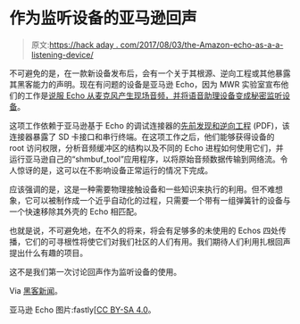 # 作为监听设备的亚马逊回声

> 原文:[https://hack aday . com/2017/08/03/the-Amazon-echo-as-a-a-listening-device/](https://hackaday.com/2017/08/03/the-amazon-echo-as-a-listening-device/)

不可避免的是，在一款新设备发布后，会有一个关于其根源、逆向工程或其他暴露其黑客能力的声明。现在有问题的设备是亚马逊 Echo，因为 MWR 实验室宣布他们的工作是[说服 Echo 从麦克风产生现场音频，并将语音助理设备变成秘密监听设备](https://labs.mwrinfosecurity.com/blog/alexa-are-you-listening)。

这项工作依赖于亚马逊基于 Echo 的调试连接器的[先前发现和逆向工程](https://vanderpot.com/Clinton_Cook_Paper.pdf) (PDF)，该连接器暴露了 SD 卡接口和串行终端。在这项工作之后，他们能够获得设备的 root 访问权限，分析音频缓冲区的结构以及不同的 Echo 进程如何使用它们，并运行亚马逊自己的“shmbuf_tool”应用程序，以将原始音频数据传输到网络流。令人惊讶的是，这可以在不影响设备正常运行的情况下完成。

应该强调的是，这是一种需要物理接触设备和一些知识来执行的利用。但不难想象，它可以被制作成一个近乎自动化的过程，只需要一个带有一组弹簧针的设备与一个快速移除其外壳的 Echo 相匹配。

也就是说，不可避免地，在不久的将来，将会有足够多的未使用的 Echos 四处传播，它们的可寻根性将使它们对我们社区的人们有用。我们期待人们利用扎根回声提出什么有趣的项目。

这不是我们第一次讨论回声作为监听设备的使用。

Via [黑客新闻](https://news.ycombinator.com/item?id=14906254)。

亚马逊 Echo 图片:fastly[[CC BY-SA 4.0](https://commons.wikimedia.org/wiki/File:Amazon_Echo_1_2017-02-23.jpg)。